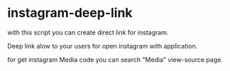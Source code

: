 # instagram-deep-link
with this script you can create direct link for instagram. 

Deep link alow to your users for open instagram with application.

for get instagram Media code you can search "Media" view-source page.
